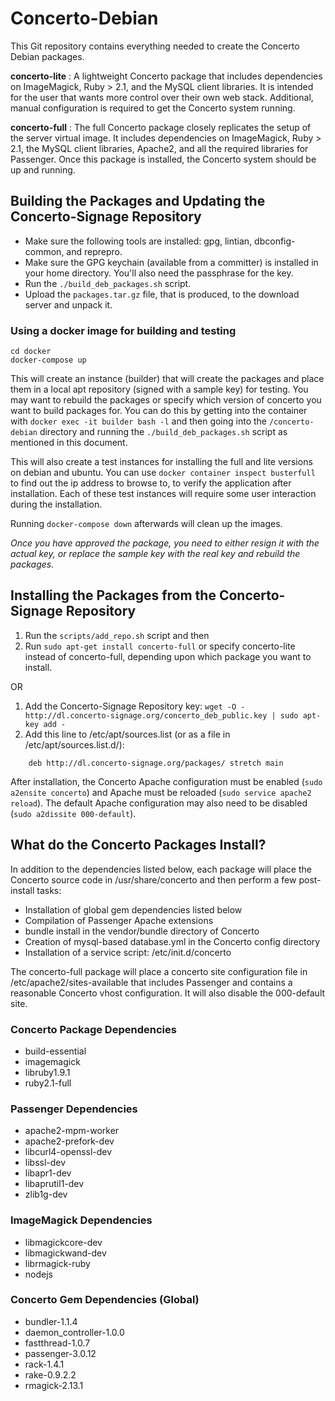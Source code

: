# Concerto-Debian
This Git repository contains everything needed to create the Concerto Debian packages.

**concerto-lite**
: A lightweight Concerto package that includes dependencies on ImageMagick, Ruby > 2.1, and the MySQL client libraries.  It is intended for the user that wants  more control over their own web stack.  Additional, manual configuration is required to get the Concerto system running.

**concerto-full**
: The full Concerto package closely replicates the setup of the server virtual image. It includes dependencies on ImageMagick, Ruby > 2.1, the MySQL client libraries, Apache2, and all the required libraries for Passenger. Once this package is installed, the Concerto system should be up and running.

## Building the Packages and Updating the Concerto-Signage Repository
* Make sure the following tools are installed: gpg, lintian, dbconfig-common, and reprepro.
* Make sure the GPG keychain (available from a committer) is installed in your home directory.  You'll also need the passphrase for the key.
* Run the `./build_deb_packages.sh` script.
* Upload the `packages.tar.gz` file, that is produced, to the download server and unpack it.

### Using a docker image for building and testing

```
cd docker
docker-compose up
```

This will create an instance (builder) that will create the packages and place them in a local apt repository (signed with a sample key) for testing.  You may want to rebuild the packages or specify which version of concerto you want to build packages for.  You can do this by getting into the container with `docker exec -it builder bash -l` and then going into the `/concerto-debian` directory and running the `./build_deb_packages.sh` script as mentioned in this document.

This will also create a test instances for installing the full and lite versions on debian and ubuntu.  You can use
 `docker container inspect busterfull` to find out the ip address to browse to, to verify the application after 
 installation.  Each of these test instances will require some user interaction during the installation.

Running `docker-compose down` afterwards will clean up the images.

_Once you have approved the package, you need to either resign it with the actual key, or replace the sample key with the real
key and rebuild the packages._

## Installing the Packages from the Concerto-Signage Repository
1. Run the `scripts/add_repo.sh` script and then
2. Run `sudo apt-get install concerto-full` or specify concerto-lite instead of concerto-full, depending upon which package you want to install.

OR  

1. Add the Concerto-Signage Repository key: `wget -O - http://dl.concerto-signage.org/concerto_deb_public.key | sudo apt-key add -`
2. Add this line to /etc/apt/sources.list (or as a file in /etc/apt/sources.list.d/):
```
    deb http://dl.concerto-signage.org/packages/ stretch main
```

After installation, the Concerto Apache configuration must be enabled (`sudo a2ensite concerto`) and Apache must be reloaded (`sudo service apache2 reload`). The default Apache configuration may also need to be disabled (`sudo a2dissite 000-default`).

## What do the Concerto Packages Install?
In addition to the dependencies listed below, each package will place the Concerto source code in /usr/share/concerto and then perform a few post-install tasks:
* Installation of global gem dependencies listed below
* Compilation of Passenger Apache extensions
* bundle install in the vendor/bundle directory of Concerto
* Creation of mysql-based database.yml in the Concerto config directory
* Installation of a service script: /etc/init.d/concerto

The concerto-full package will place a concerto site configuration file in /etc/apache2/sites-available that includes Passenger and contains a reasonable Concerto vhost configuration. It will also disable the 000-default site.

### Concerto Package Dependencies
* build-essential
* imagemagick
* libruby1.9.1
* ruby2.1-full

### Passenger Dependencies
* apache2-mpm-worker
* apache2-prefork-dev
* libcurl4-openssl-dev
* libssl-dev
* libapr1-dev
* libaprutil1-dev
* zlib1g-dev

### ImageMagick Dependencies
* libmagickcore-dev
* libmagickwand-dev
* librmagick-ruby
* nodejs

### Concerto Gem Dependencies (Global)
* bundler-1.1.4
* daemon_controller-1.0.0
* fastthread-1.0.7
* passenger-3.0.12
* rack-1.4.1
* rake-0.9.2.2
* rmagick-2.13.1
